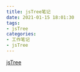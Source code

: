 ```yaml
---
title: jsTree笔记
date: 2021-01-15 18:01:30
tags:
- jsTree
categories:
- 工作笔记
- jsTree
---
```


[jsTree](https://www.jstree.com.cn/)